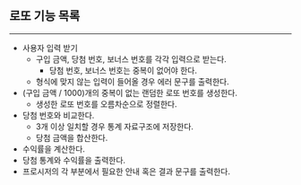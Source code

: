 ## 로또 기능 목록

------

* 사용자 입력 받기
    * 구입 금액, 당첨 번호, 보너스 번호를 각각 입력으로 받는다.
        * 당첨 번호, 보너스 번호는 중복이 없어야 한다.
    * 형식에 맞지 않는 입력이 들어올 경우 에러 문구를 출력한다.
* (구입 금액 / 1000)개의 중복이 없는 랜덤한 로또 번호를 생성한다.
    * 생성한 로또 번호를 오름차순으로 정렬한다.
* 당첨 번호와 비교한다.
    * 3개 이상 일치할 경우 통계 자료구조에 저장한다.
    * 당첨 금액을 합산한다.
* 수익률을 계산한다.
* 당첨 통계와 수익률을 출력한다.
* 프로시저의 각 부분에서 필요한 안내 혹은 결과 문구를 출력한다.